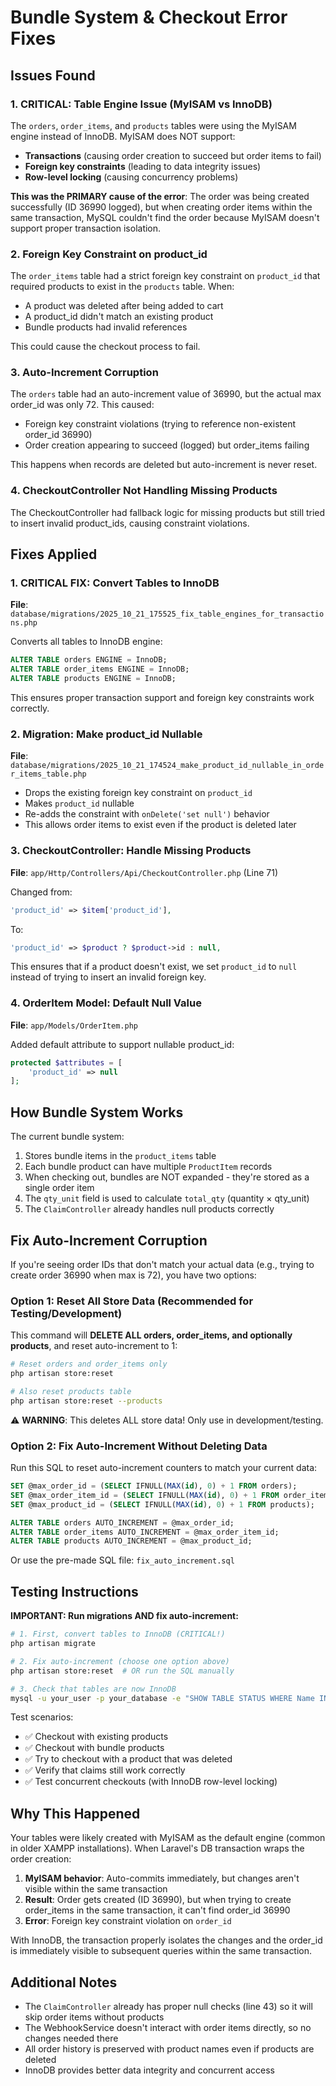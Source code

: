 # Bundle System & Checkout Error Fixes

## Issues Found

### 1. **CRITICAL: Table Engine Issue (MyISAM vs InnoDB)**
The `orders`, `order_items`, and `products` tables were using the MyISAM engine instead of InnoDB. MyISAM does NOT support:
- **Transactions** (causing order creation to succeed but order items to fail)
- **Foreign key constraints** (leading to data integrity issues)
- **Row-level locking** (causing concurrency problems)

**This was the PRIMARY cause of the error**: The order was being created successfully (ID 36990 logged), but when creating order items within the same transaction, MySQL couldn't find the order because MyISAM doesn't support proper transaction isolation.

### 2. Foreign Key Constraint on product_id
The `order_items` table had a strict foreign key constraint on `product_id` that required products to exist in the `products` table. When:
- A product was deleted after being added to cart
- A product_id didn't match an existing product
- Bundle products had invalid references

This could cause the checkout process to fail.

### 3. Auto-Increment Corruption
The `orders` table had an auto-increment value of 36990, but the actual max order_id was only 72. This caused:
- Foreign key constraint violations (trying to reference non-existent order_id 36990)
- Order creation appearing to succeed (logged) but order_items failing

This happens when records are deleted but auto-increment is never reset.

### 4. CheckoutController Not Handling Missing Products
The CheckoutController had fallback logic for missing products but still tried to insert invalid product_ids, causing constraint violations.

## Fixes Applied

### 1. **CRITICAL FIX: Convert Tables to InnoDB**
**File**: `database/migrations/2025_10_21_175525_fix_table_engines_for_transactions.php`

Converts all tables to InnoDB engine:
```sql
ALTER TABLE orders ENGINE = InnoDB;
ALTER TABLE order_items ENGINE = InnoDB;
ALTER TABLE products ENGINE = InnoDB;
```

This ensures proper transaction support and foreign key constraints work correctly.

### 2. Migration: Make product_id Nullable
**File**: `database/migrations/2025_10_21_174524_make_product_id_nullable_in_order_items_table.php`

- Drops the existing foreign key constraint on `product_id`
- Makes `product_id` nullable
- Re-adds the constraint with `onDelete('set null')` behavior
- This allows order items to exist even if the product is deleted later

### 3. CheckoutController: Handle Missing Products
**File**: `app/Http/Controllers/Api/CheckoutController.php` (Line 71)

Changed from:
```php
'product_id' => $item['product_id'],
```

To:
```php
'product_id' => $product ? $product->id : null,
```

This ensures that if a product doesn't exist, we set `product_id` to `null` instead of trying to insert an invalid foreign key.

### 4. OrderItem Model: Default Null Value
**File**: `app/Models/OrderItem.php`

Added default attribute to support nullable product_id:
```php
protected $attributes = [
    'product_id' => null
];
```

## How Bundle System Works

The current bundle system:
1. Stores bundle items in the `product_items` table
2. Each bundle product can have multiple `ProductItem` records
3. When checking out, bundles are NOT expanded - they're stored as a single order item
4. The `qty_unit` field is used to calculate `total_qty` (quantity × qty_unit)
5. The `ClaimController` already handles null products correctly

## Fix Auto-Increment Corruption

If you're seeing order IDs that don't match your actual data (e.g., trying to create order 36990 when max is 72), you have two options:

### Option 1: Reset All Store Data (Recommended for Testing/Development)

This command will **DELETE ALL orders, order_items, and optionally products**, and reset auto-increment to 1:

```bash
# Reset orders and order_items only
php artisan store:reset

# Also reset products table
php artisan store:reset --products
```

⚠️ **WARNING**: This deletes ALL store data! Only use in development/testing.

### Option 2: Fix Auto-Increment Without Deleting Data

Run this SQL to reset auto-increment counters to match your current data:

```sql
SET @max_order_id = (SELECT IFNULL(MAX(id), 0) + 1 FROM orders);
SET @max_order_item_id = (SELECT IFNULL(MAX(id), 0) + 1 FROM order_items);
SET @max_product_id = (SELECT IFNULL(MAX(id), 0) + 1 FROM products);

ALTER TABLE orders AUTO_INCREMENT = @max_order_id;
ALTER TABLE order_items AUTO_INCREMENT = @max_order_item_id;
ALTER TABLE products AUTO_INCREMENT = @max_product_id;
```

Or use the pre-made SQL file: `fix_auto_increment.sql`

## Testing Instructions

**IMPORTANT: Run migrations AND fix auto-increment:**

```bash
# 1. First, convert tables to InnoDB (CRITICAL!)
php artisan migrate

# 2. Fix auto-increment (choose one option above)
php artisan store:reset  # OR run the SQL manually

# 3. Check that tables are now InnoDB
mysql -u your_user -p your_database -e "SHOW TABLE STATUS WHERE Name IN ('orders', 'order_items', 'products');"
```

Test scenarios:
- ✅ Checkout with existing products
- ✅ Checkout with bundle products
- ✅ Try to checkout with a product that was deleted
- ✅ Verify that claims still work correctly
- ✅ Test concurrent checkouts (with InnoDB row-level locking)

## Why This Happened

Your tables were likely created with MyISAM as the default engine (common in older XAMPP installations). When Laravel's DB transaction wraps the order creation:

1. **MyISAM behavior**: Auto-commits immediately, but changes aren't visible within the same transaction
2. **Result**: Order gets created (ID 36990), but when trying to create order_items in the same transaction, it can't find order_id 36990
3. **Error**: Foreign key constraint violation on `order_id`

With InnoDB, the transaction properly isolates the changes and the order_id is immediately visible to subsequent queries within the same transaction.

## Additional Notes

- The `ClaimController` already has proper null checks (line 43) so it will skip order items without products
- The WebhookService doesn't interact with order items directly, so no changes needed there
- All order history is preserved with product names even if products are deleted
- InnoDB provides better data integrity and concurrent access
